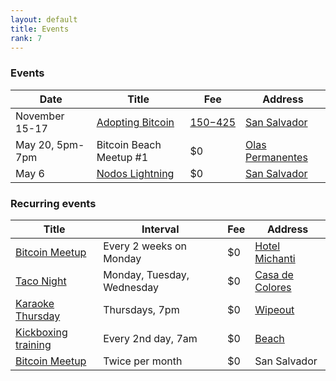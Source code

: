 ```yaml
---
layout: default
title: Events
rank: 7
---
```


### Events

| Date | Title | Fee | Address |
| --- | --- | --- | --- |
| November 15-17 | [Adopting Bitcoin](https://adoptingbitcoin.org/2022/) | [$150-$425](https://adoptingbitcoin.org/2022/#tickets) | [San Salvador](https://goo.gl/maps/tJ5ztfyso3E9uKSG7) |
| May 20, 5pm-7pm | Bitcoin Beach Meetup #1 | $0 | [Olas Permanentes](https://goo.gl/maps/bJZ2RcKabdor35JQ7) |
| May 6 | [Nodos Lightning](https://www.ticketcode.co/eventos/nodoslightning-que-son-configuracion-operacion) | $0 | [San Salvador](https://goo.gl/maps/WSK3uQvsaUaQdA2c7) |

### Recurring events

| Title | Interval | Fee | Address |
| --- | --- | --- | --- |
| [Bitcoin Meetup](https://www.meetup.com/el-zonte-bitcoin-plebs-meetup/) | Every 2 weeks on Monday | $0 | [Hotel Michanti](https://goo.gl/maps/HcBdQ2BpT3gyKA8p8) |
| [Taco Night](https://www.facebook.com/casadecoloreselzonte) | Monday, Tuesday, Wednesday | $0 | [Casa de Colores](https://goo.gl/maps/z6sZYoY8iPQHmoo59) |
| [Karaoke Thursday](https://www.facebook.com/casadecoloreselzonte) | Thursdays, 7pm | $0 | [Wipeout](https://goo.gl/maps/NQXyFrEBnzeSNn7v7) |
| [Kickboxing training](https://www.meetup.com/bitcoin-beach-boxing-club/) | Every 2nd day, 7am | $0 | [Beach](https://goo.gl/maps/v2wRSFVpUeHgLawaA) |
| [Bitcoin Meetup](https://www.meetup.com/bitcoin-and-lightning-el-salvador/) | Twice per month | $0 | San Salvador |
